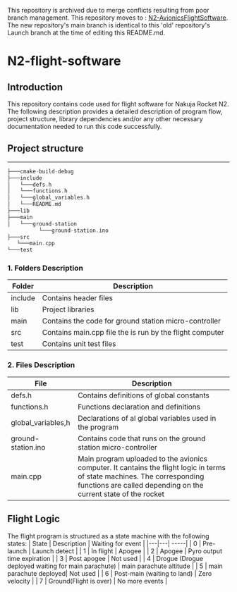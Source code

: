 This repository is archived due to merge conflicts resulting from poor branch management. This repository moves to : [N2-AvionicsFlightSoftware](https://github.com/nakujaproject/N2-AvionicsFlightSoftware). The new repository's main branch is identical to this 'old' repository's Launch branch at the time of editing this README.md.


# N2-flight-software
## Introduction
This repository contains code used for flight software for Nakuja Rocket N2. The following description provides a detailed
description of program flow, project structure, library dependencies and/or any other necessary documentation needed to run this 
code successfully.

## Project structure
***

```asm
├───cmake-build-debug
├───include
│   └───defs.h
│   └───functions.h
│   └───global_variables.h
│   └───README.md
├───lib
├───main
│   └───ground-station
          └───ground-station.ino
├───src
   └───main.cpp
└───test
```

### 1. Folders Description
| Folder  | Description   |
|---|---|
|  include | Contains header files   |
|  lib | Project libraries|
|main | Contains the code for ground station micro-controller   |
|src| Contains main.cpp file the is run by the flight computer   |
|test| Contains unit test files    |

### 2. Files Description
|File   | Description   |
|---|---|
| defs.h  | Contains definitions of global constants |
|functions.h   | Functions declaration and definitions |
| global_variables,h   | Declarations of al global variables used in the program   |
| ground-station.ino    | Contains code that runs on the ground station micro-controller   |
|main.cpp   | Main program uploaded to the avionics computer. It cantains the flight logic in terms of state machines. The corresponding functions are called depending on the current state of the rocket   |


## Flight Logic 
The flight program is structured as a state machine with the following states:
| State  | Description  | Waiting for event |
|---|---| -----|
| 0  | Pre-launch    |  Launch detect  |
| 1  | In flight      |  Apogee |
| 2  | Apogee    |  Pyro output time expiration  |
| 3  | Post apogee    |  Not used  |
| 4  | Drogue (Drogue deployed waiting for main parachute)   | main parachute altitude   |
| 5  | main parachute deployed| Not used  |
| 6  | Post-main (waiting to land) |  Zero velocity |
| 7  | Ground(Flight is over)    |  No more events  |


